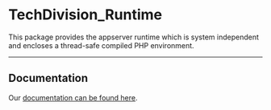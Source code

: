 TechDivision_Runtime
=================
This package  provides the appserver runtime which is system independent and encloses a thread-safe compiled PHP environment.
____________________________________________

## Documentation
Our [documentation can be found here](<https://github.com/techdivision/TechDivision_AppserverDocumentation/blob/master/docs/components/appserver-core/runtime-environment.md>).
